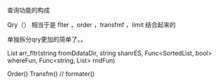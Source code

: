 查询功能的构成


Qry（）  相当于是 flter ，order ，transfmf ，limit 结合起来的

单独拆分qry更加的简单了。。

List<SortedList> arr_fltr(string fromDdataDir, string shanrES,
                 Func<SortedList, bool> whereFun,
                 Func<string, List<SortedList>> rndFun)


Order()
Transfm()     //   formater()


